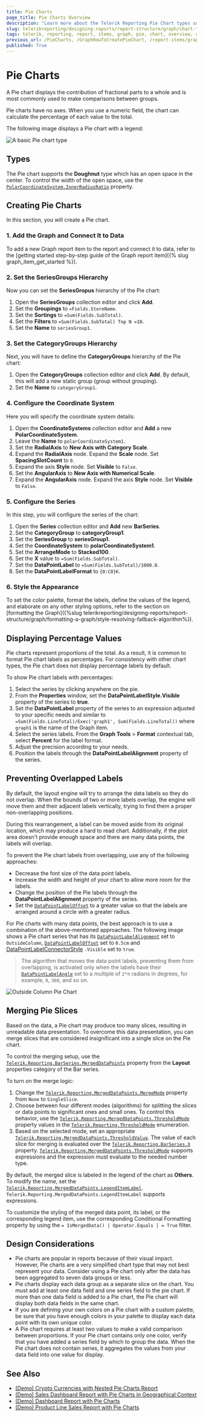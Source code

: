 ```yaml
---
title: Pie Charts
page_title: Pie Charts Overview
description: "Learn more about the Telerik Reporting Pie Chart types supported by the Graph report item and learn how to create a Pie chart."
slug: telerikreporting/designing-reports/report-structure/graph/chart-types/pie-charts/overview
tags: telerik, reporting, report, items, graph, pie, chart, overview, creating
previous_url: /PieCharts, /GraphHowToCreatePieChart, /report-items/graph/chart-types/pie-charts/overview, /report-items/graph/chart-types/pie-charts/how-to-create-pie-chart
published: True
---
```


# Pie Charts

A Pie chart displays the contribution of fractional parts to a whole and is most commonly used to make comparisons between groups. 

Pie charts have no axes. When you use a numeric field, the chart can calculate the percentage of each value to the total. 

The following image displays a Pie chart with a legend: 

![A basic Pie chart type](images/PieChart.png)

## Types

The Pie chart supports the __Doughnut__ type which has an open space in the center. To control the width of the open space, use the [`PolarCoordinateSystem.InnerRadiusRatio`](https://docs.telerik.com/reporting/p-telerik-reporting-polarcoordinatesystem-innerradiusratio) property. 

## Creating Pie Charts

In this section, you will create a Pie chart.

### 1. Add the Graph and Connect It to Data

To add a new Graph report item to the report and connect it to data, refer to the [getting started step-by-step guide of the Graph report item]({% slug graph_item_get_started %}). 
   
### 2. Set the SeriesGroups Hierarchy 

Now you can set the **SeriesGropus** hierarchy of the Pie chart: 

1. Open the __SeriesGroups__ collection editor and click __Add__.
1. Set the __Groupings__ to `=Fields.StoreName`.
1. Set the __Sortings__ to `=Sum(Fields.SubTotal)`. 
1. Set the __Filters__ to `=Sum(Fields.SubTotal) Top N =10`.
1. Set the __Name__ to `seriesGroup1`. 

### 3. Set the CategoryGroups Hierarchy

Next, you will have to define the **CategoryGroups** hierarchy of the Pie chart:

1. Open the __CategoryGroups__ collection editor and click __Add__. By default, this will add a new static group (group without grouping). 
1. Set the __Name__ to `categoryGroup1`. 

### 4. Configure the Coordinate System

Here you will specify the coordinate system details: 

1. Open the __CoordinateSystems__ collection editor and __Add__ a new __PolarCoordinateSystem__. 
1. Leave the __Name__ to `polarCoordinateSystem1`. 
1. Set the __RadialAxis__ to __New Axis with Category Scale__. 
1. Expand the **RadialAxis** node. Expand the **Scale** node. Set **SpacingSlotCount** to `0`. 
1. Expand the axis **Style** node. Set **Visible** to `False`.
1. Set the __AngularAxis__ to __New Axis with Numerical Scale__. 
1. Expand the **AngularAxis** node. Expand the axis **Style** node. Set **Visible** to `False`.

### 5. Configure the Series

In this step, you will configure the series of the chart:

1. Open the __Series__ collection editor and __Add__ new __BarSeries__. 
1. Set the __CategoryGroup__ to __categoryGroup1__. 
1. Set the __SeriesGroup__ to __seriesGroup1__. 
1. Set the __CoordinateSystem__ to __polarCoordinateSystem1__. 
1. Set the __ArrangeMode__ to __Stacked100__. 
1. Set the __X__ value to `=Sum(Fields.SubTotal)`.
1. Set the __DataPointLabel__ to `=Sum(Fields.SubTotal)/1000.0`. 
1. Set the __DataPointLabelFormat__ to `{0:C0}K`.

### 6. Style the Appearance   

To set the color palette, format the labels, define the values of the legend, and elaborate on any other styling options, refer to the section on [formatting the Graph]({%slug telerikreporting/designing-reports/report-structure/graph/formatting-a-graph/style-resolving-fallback-algorithm%}). 

## Displaying Percentage Values 

Pie charts represent proportions of the total. As a result, it is common to format Pie chart labels as percentages. For consistency with other chart types, the Pie chart does not display percentage labels by default. 

To show Pie chart labels with percentages: 

1. Select the series by clicking anywhere on the pie.
1. From the **Properties** window, set the __DataPointLabelStyle.Visible__ property of the series to __true__. 
1. Set the __DataPointLabel__ property of the series to an expression adjusted to your specific needs and similar to `=Sum(Fields.LineTotal)/Exec('graph1', Sum(Fields.LineTotal))` where `graph1` is the name of the Graph item. 
1. Select the series labels. From the **Graph Tools** > **Format** contextual tab, select **Percent** for the label format. 
1. Adjust the precision according to your needs.
1. Position the labels through the __DataPointLabelAlignment__ property of the series. 

## Preventing Overlapped Labels

By default, the layout engine will try to arrange the data labels so they do not overlap. When the bounds of two or more labels overlap, the engine will move them and their adjacent labels vertically, trying to find them a proper non-overlapping positions. 

During this rearrangement, a label can be moved aside from its original location, which may produce a hard to read chart. Additionally, if the plot area doesn't provide enough space and there are many data points, the labels will overlap. 

To prevent the Pie chart labels from overlapping, use any of the following approaches: 

* Decrease the font size of the data point labels.
* Increase the width and height of your chart to allow more room for the labels.
* Change the position of the Pie labels through the __DataPointLabelAlignment__ property of the series. 
* Set the [`DataPointLabelOffset`](/reporting/api/Telerik.Reporting.BarSeries#Telerik_Reporting_BarSeries_DataPointLabelOffset) to a greater value so that the labels are arranged around a circle with a greater radius. 

For Pie charts with many data points, the best approach is to use a combination of the above-mentioned approaches. The following image shows a Pie chart series that has its [`DataPointLabelAlignment`](/reporting/api/Telerik.Reporting.BarSeries#Telerik_Reporting_BarSeries_DataPointLabelAlignment) set to `OutsideColumn`, [`DataPointLabelOffset`](/reporting/api/Telerik.Reporting.BarSeries#Telerik_Reporting_BarSeries_DataPointLabelOffset) set to `0.5cm` and [DataPointLabelConnectorStyle](/reporting/api/Telerik.Reporting.BarSeries#Telerik_Reporting_BarSeries_DataPointLabelConnectorStyle) `.Visible` set to `true`. 

> The algorithm that moves the data point labels, preventing them from overlapping, is activated only when the labels have their [`DataPointLabelAngle`](/reporting/api/Telerik.Reporting.GraphSeriesBase#Telerik_Reporting_GraphSeriesBase_DataPointLabelAngle) set to a multiple of `2*π` radians in degrees, for example, `0`, `360`, and so on. 

![Outside Column Pie Chart](images/Graph/OutsideColumnPieChart.png)


## Merging Pie Slices 

Based on the data, a Pie chart may produce too many slices, resulting in unreadable data presentation. To overcome this data presentation, you can merge slices that are considered insignificant into a single slice on the Pie chart. 

To control the merging setup, use the [`Telerik.Reporting.BarSeries.MergedDataPoints`](/reporting/api/Telerik.Reporting.BarSeries#Telerik_Reporting_BarSeries_MergedDataPoints) property from the **Layout** properties category of the Bar series. 

To turn on the merge logic: 

1. Change the [`Telerik.Reporting.MergedDataPoints.MergeMode`](/reporting/api/Telerik.Reporting.MergedDataPoints#Telerik_Reporting_MergedDataPoints_MergeMode) property from `None` to `SingleSlice`. 
1. Choose between four different modes (algorithms) for splitting the slices or data points to significant ones and small ones. To control this behavior, use the [`Telerik.Reporting.MergedDataPoints.ThresholdMode`](/reporting/api/Telerik.Reporting.MergedDataPoints#Telerik_Reporting_MergedDataPoints_ThresholdMode) property values in the [`Telerik.Reporting.ThresholdMode`](/reporting/api/Telerik.Reporting.ThresholdMode) enumeration. 
1. Based on the selected mode, set an appropriate [`Telerik.Reporting.MergedDataPoints.ThresholdValue`](/reporting/api/Telerik.Reporting.MergedDataPoints#Telerik_Reporting_MergedDataPoints_ThresholdValue). The value of each slice for merging is evaluated over the [`Telerik.Reporting.BarSeries.X`](/reporting/api/Telerik.Reporting.BarSeries#Telerik_Reporting_BarSeries_X) property. [`Telerik.Reporting.MergedDataPoints.ThresholdMode`](/reporting/api/Telerik.Reporting.MergedDataPoints#Telerik_Reporting_MergedDataPoints_ThresholdMode) supports expressions and the expression must evaluate to the needed number type. 

By default, the merged slice is labeled in the legend of the chart as __Others__. To modify the name, set the [`Telerik.Reporting.MergedDataPoints.LegendItemLabel`](/reporting/api/Telerik.Reporting.MergedDataPoints#Telerik_Reporting_MergedDataPoints_LegendItemLabel). `Telerik.Reporting.MergedDataPoints.LegendItemLabel` supports expressions. 

To customize the styling of the merged data point, its label, or the corresponding legend item, use the corresponding Conditional Formatting property by using the `= IsMergedData() | Operator.Equals | = True` filter. 

## Design Considerations

* Pie charts are popular in reports because of their visual impact. However, Pie charts are a very simplified chart type that may not best represent your data. Consider using a Pie chart only after the data has been aggregated to seven data groups or less. 
* Pie charts display each data group as a separate slice on the chart. You must add at least one data field and one series field to the pie chart. If more than one data field is added to a Pie chart, the Pie chart will display both data fields in the same chart. 
* If you are defining your own colors on a Pie chart with a custom palette, be sure that you have enough colors in your palette to display each data point with its own unique color. 
* A Pie chart requires at least two values to make a valid comparison between proportions. If your Pie chart contains only one color, verify that you have added a series field by which to group the data. When the Pie chart does not contain series, it aggregates the values from your data field into one value for display. 

## See Also 

* [(Demo) Crypto Currencies with Nested Pie Charts Report](https://demos.telerik.com/reporting/crypto-currencies)
* [(Demo) Sales Dashboard Report with Pie Charts in Geographical Context](https://demos.telerik.com/reporting/sales-dashboard)
* [(Demo) Dashboard Report with Pie Charts](https://demos.telerik.com/reporting/dashboard)
* [(Demo) Product Line Sales Report with Pie Charts](https://demos.telerik.com/reporting/product-line-sales)